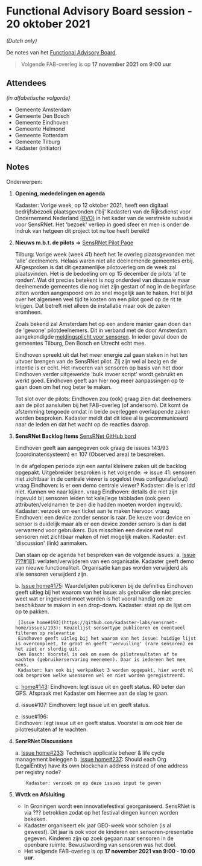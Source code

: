 # Functional Advisory Board session - 20 oktober 2021

_(Dutch only)_

De notes van het [Functional Advisory Board](../FAB.md).

> Volgende FAB-overleg is op **17 november 2021 om 9:00 uur**

## Attendees

_(in alfabetische volgorde)_

- Gemeente Amsterdam
- Gemeente Den Bosch
- Gemeente Eindhoven
- Gemeente Helmond
- Gemeente Rotterdam
- Gemeente Tilburg
- Kadaster (initiator)

## Notes

Onderwerpen:

1. **Opening, mededelingen en agenda**
     
     Kadaster: Vorige week, op 12 oktober 2021, heeft een digitaal bedrijfsbezoek plaatsgevonden ('bij' Kadaster) van de Rijksdienst voor Ondernemend Nederland [(RVO)](https://www.rvo.nl/) in het kader van de verstrekte subsidie voor SensRNet. Het 'bezoek' verliep in goed sfeer en men is onder de indruk van hetgeen dit project tot nu toe heeft bereikt!

2. **Nieuws m.b.t. de pilots** => [SensRNet Pilot Page](https://kadaster-labs.github.io/sensrnet-home/Pilots/)

     Tilburg: Vorige week (week 41) heeft het 1e overleg plaatsgevonden met 'alle' deelnemers. Helaas waren niet alle deelnemende gemeentes erbij. AFgesproken is dat dit gezamenlijke pilotoverleg om de week zal plaatsvinden. Het is de bedoeling om op 15 december de pilots 'af te ronden'. Wat dit precies betekent is nog onderdeel van discussie maar deelnemende gemeentes die nog niet zijn gestart of nog in de beginfase zitten worden aangespoord om zo snel mogelijk aan te haken. Het blijkt over het algemeen veel tijd te kosten om een pilot goed op de rit te krijgen. Dat betreft niet alleen de installatie maar ook de zaken eromheen.
     
     Zoals bekend zal Amsterdam het op een andere manier gaan doen dan de 'gewone' pilotdeelnemers. Dit in verband met de door Amsterdam aangekondigde [meldingsplicht voor sensoren](https://www.amsterdam.nl/bestuur-en-organisatie/college/wethouder/touria-meliani/persberichten/meldingsplicht-amsterdamse/). In ieder geval doen de gemeentes Tilburg, Den Bosch en Utrecht echt mee.
     
     Eindhoven spreekt uit dat het meer energie zal gaan steken in het ten uitvoer brengen van de SensRNet pilot. Zij zijn wel al bezig en de intentie is er echt. Het invoeren van sensoren op basis van het door Eindhoven verder uitgewerkte 'bulk invoer script' wordt gebruikt en werkt goed. Eindhoven geeft aan hier nog meer aanpassingen op te gaan doen om het nog beter te maken.
     
     Tot slot over de pilots: Eindhoven zou (ook) graag zien dat deelnemers aan de pilot aansluiten bij het FAB-overleg (of andersom). Dit komt de afstemming tengoede omdat in beide overleggen overlappende zaken worden besproken. Kadaster meldt dat dit idee al is gecommuniceerd naar de leden en dat het wacht op de reacties daarop.
     
     
3. **SensRNet Backlog Items** [SensRNet GitHub bord](https://github.com/orgs/kadaster-labs/projects/1)
   
     Eindhoven geeft aan aangegeven ook graag de issues 143/93 (coordinatensysteem) en 107 (Observed area) te bespreken.
     
     In de afgelopen periode zijn een aantal kleinere zaken uit de backlog opgepakt. Uitgebreider besproken is het volgende:
     => issue 41: sensoren niet zichtbaar in de centrale viewer is opgelost (was configuratiefout)
        vraag Eindhoven: is er een demo centrale viewer? Kadaster: die is er idd niet. Kunnen we naar kijken.
        vraag Eindhoven: details die niet zijn ingevuld bij sensoren leiden tot kale/lege tabbladen (ook geen attributen/veldnamen te zien die hadden moeten worden ingevuld). Kadaster: verzoek om een ticket aan te maken hiervoor.
        vraag Eindhoven: een device zonder sensor is raar. De keuze voor device en sensor is duidelijk maar als er een device zonder sensro is dan is dat verwarrend voor gebruikers. Dus misschien een device met nul sensoren niet zichtbaar maken of niet mogelijk maken. Kadaster: evt 'discussion' (link) aanmaken.
     
     Dan staan op de agenda het bespreken van de volgende issues:
     a. [Issue ???#181](https://github.com/kadaster-labs/sensrnet-home/issues/181): verlaten/verwijderen van een organisatie. Kadaster geeft demo van nieuwe functionaliteit. Organisatie kan pas worden verwijderd als alle sensoren verwijderd zijn.        
     
     b. [Issue home#175](https://github.com/kadaster-labs/sensrnet-home/issues/175): Waardelijsten publiceren bij de definities
        Eindhoven geeft uitleg bij het waarom van het issue: als gebruiker die niet precies weet wat er ingevoerd moet worden is het vooral handig om ze beschikbaar te maken in een drop-down. Kadaster: staat op de lijst om op te pakken.
        
        [Issue home#193](https://github.com/kadaster-labs/sensrnet-home/issues/193): Keuzelijst sensortype publiceren en eventueel filteren op relevantie
        Eindhoven geeft uitleg bij het waarom van het issue: huidige lijst is overcompleet, te groot en geeft 'vervuiling' (rare sensoren) en het ziet er slordig uit.
        Den Bosch: Voorstel is ook om even de pilotresultaten af te wachten (gebruikerservaring meenemen). Daar is iedereen het mee eens.
        Kadaster: kan ook bij werkpakket 3 worden opgepakt, hier wordt nl ook besproken welke wsensoren wel en niet worden geregistreerd.
     
     c. [home#143](https://github.com/kadaster-labs/sensrnet-home/issues/143):
        Eindhoven: legt issue uit en geeft status. RD beter dan GPS. Afspraak met Kadaster om hiermee aan de slag te gaan.
        
     d. issue#107:
        Eindhoven: legt issue uit en geeft status.
        
     e. issue#196:   
        Eindhoven: legt issue uit en geeft status. Voorstel is om ook hier de pilotresultaten af te wachten.
        
   
4. **SenrRNet Discussions**
   
     a.	[Issue home#233](https://github.com/kadaster-labs/sensrnet-home/issues/233): Technisch applicatie beheer & life cycle management beleggen
     b.	[Issue home#237](https://github.com/kadaster-labs/sensrnet-home/issues/237): Should each Org (LegalEntity) have its own blockchain address instead of one address per registry node?

           Kadaster: verzoek om op deze issues input te geven
   

5. **Wvttk en Afsluiting**
   
     - In Groningen wordt een innovatiefestival georganiseerd. SensRNet is via ??? betrokken zodat op het festival dingen kunnen worden bekeken.
     - Kadaster organiseert elk jaar GEO-week voor scholen (is al geweest). Dit jaar is ook voor de kinderen een sensoren-presentatie gegeven. Kinderen zijn op zoek gegaan naar sensoren in de openbare ruimte. Bewustwording van sensoren was het doel.
     - Het volgende FAB-overleg is op **17 november 2021 van 9:00 - 10:00 uur**.
